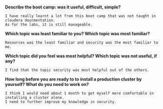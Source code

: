 
**Describe the boot camp: was it useful, difficult, simple?**
```
I have really learnt a lot from this boot camp that was not taught in cloudera doucmentation. 
As for the labs, it is still manageable.
```

**Which topic was least familiar to you? Which topic was most familiar?**
```
Resources was the least familiar and security was the most familiar to me.
```

**Which topic did you feel was most helpful? Which topic was not useful, if any?**
```
I find that the topic security was most helpful out of the others.
```

**How long before you are ready to to install a production cluster by yourself? What do you need to work on?**
```
I think I would need about 1 month to get myself more comfortable in installing a cluster alone.
I need to further improve my knowledge in security.
```
